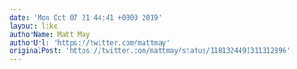 ```yaml
---
date: 'Mon Oct 07 21:44:41 +0000 2019'
layout: like
authorName: Matt May
authorUrl: 'https://twitter.com/mattmay'
originalPost: 'https://twitter.com/mattmay/status/1181324491311312896'
---
```

